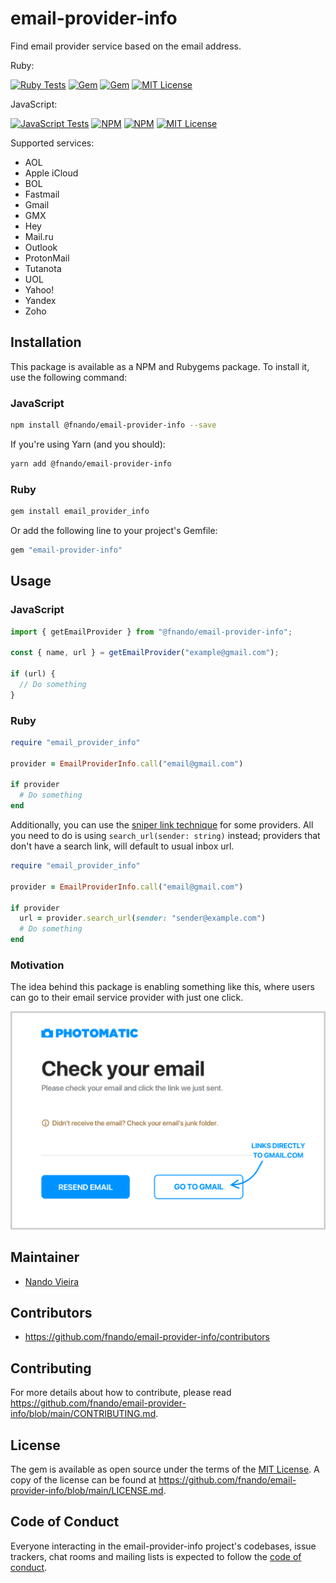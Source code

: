 # email-provider-info

Find email provider service based on the email address.

Ruby:

[![Ruby Tests](https://github.com/fnando/email-provider-info/workflows/ruby-tests/badge.svg)](https://github.com/fnando/email-provider-info)
[![Gem](https://img.shields.io/gem/v/email-provider-info.svg)](https://rubygems.org/gems/email-provider-info)
[![Gem](https://img.shields.io/gem/dt/email-provider-info.svg)](https://rubygems.org/gems/email-provider-info)
[![MIT License](https://img.shields.io/:License-MIT-blue.svg)](https://tldrlegal.com/license/mit-license)

JavaScript:

[![JavaScript Tests](https://github.com/fnando/email-provider-info/workflows/js-tests/badge.svg)](https://github.com/fnando/email-provider-info)
[![NPM](https://img.shields.io/npm/v/@fnando/email-provider-info.svg)](https://npmjs.org/package/@fnando/email-provider-info)
[![NPM](https://img.shields.io/npm/dt/@fnando/email-provider-info.svg)](https://npmjs.org/package/@fnando/email-provider-info)
[![MIT License](https://img.shields.io/:License-MIT-blue.svg)](https://tldrlegal.com/license/mit-license)

Supported services:

- AOL
- Apple iCloud
- BOL
- Fastmail
- Gmail
- GMX
- Hey
- Mail.ru
- Outlook
- ProtonMail
- Tutanota
- UOL
- Yahoo!
- Yandex
- Zoho

## Installation

This package is available as a NPM and Rubygems package. To install it, use the
following command:

### JavaScript

```bash
npm install @fnando/email-provider-info --save
```

If you're using Yarn (and you should):

```bash
yarn add @fnando/email-provider-info
```

### Ruby

```bash
gem install email_provider_info
```

Or add the following line to your project's Gemfile:

```ruby
gem "email-provider-info"
```

## Usage

### JavaScript

```js
import { getEmailProvider } from "@fnando/email-provider-info";

const { name, url } = getEmailProvider("example@gmail.com");

if (url) {
  // Do something
}
```

### Ruby

```ruby
require "email_provider_info"

provider = EmailProviderInfo.call("email@gmail.com")

if provider
  # Do something
end
```

Additionally, you can use the
[sniper link technique](https://growth.design/sniper-link) for some providers.
All you need to do is using `search_url(sender: string)` instead; providers that
don't have a search link, will default to usual inbox url.

```ruby
require "email_provider_info"

provider = EmailProviderInfo.call("email@gmail.com")

if provider
  url = provider.search_url(sender: "sender@example.com")
  # Do something
end
```

### Motivation

The idea behind this package is enabling something like this, where users can go
to their email service provider with just one click.

![Example: Show button that goes straight to Gmail](https://raw.githubusercontent.com/fnando/email-provider-info/main/sample.png)

## Maintainer

- [Nando Vieira](https://github.com/fnando)

## Contributors

- https://github.com/fnando/email-provider-info/contributors

## Contributing

For more details about how to contribute, please read
https://github.com/fnando/email-provider-info/blob/main/CONTRIBUTING.md.

## License

The gem is available as open source under the terms of the
[MIT License](https://opensource.org/licenses/MIT). A copy of the license can be
found at https://github.com/fnando/email-provider-info/blob/main/LICENSE.md.

## Code of Conduct

Everyone interacting in the email-provider-info project's codebases, issue
trackers, chat rooms and mailing lists is expected to follow the
[code of conduct](https://github.com/fnando/email-provider-info/blob/main/CODE_OF_CONDUCT.md).
